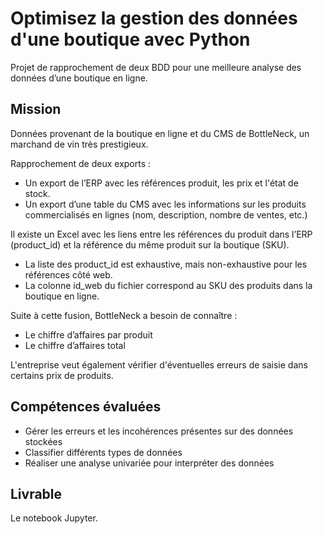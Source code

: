 # Optimisez la gestion des données d'une boutique avec Python
Projet de rapprochement de deux BDD pour une meilleure analyse des données d’une boutique en ligne.

## Mission

Données provenant de la boutique en ligne et du CMS de BottleNeck, un marchand de vin très prestigieux.

Rapprochement de deux exports :
  * Un export de l’ERP avec les références produit, les prix et l'état de stock.
  * Un export d’une table du CMS avec les informations sur les produits commercialisés en lignes (nom, description, nombre de ventes, etc.)

Il existe un Excel avec les liens entre les références du produit dans l’ERP (product_id) et la référence du même produit sur la boutique (SKU).
  * La liste des product_id est exhaustive, mais non-exhaustive pour les références côté web.
  * La colonne id_web du fichier correspond au SKU des produits dans la boutique en ligne.

Suite à cette fusion, BottleNeck a besoin de connaître :
 * Le chiffre d’affaires par produit
 * Le chiffre d’affaires total
      
L'entreprise veut également vérifier d'éventuelles erreurs de saisie dans certains prix de produits.
  
## Compétences évaluées

* Gérer les erreurs et les incohérences présentes sur des données stockées
* Classifier différents types de données
* Réaliser une analyse univariée pour interpréter des données

## Livrable

Le notebook Jupyter.
